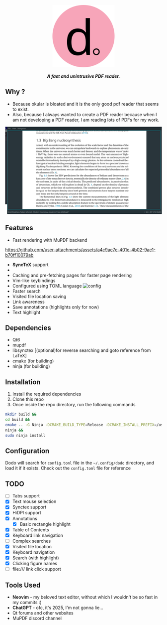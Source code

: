 <p align="center">
    <img src="./resources/dodo-rounded.svg" height="200px" width="200px"/><br><br>
<b><i>A fast and unintrusive PDF reader.</i></b>
</p>

## Why ?

- Because okular is bloated and it is the only good pdf reader that seems to exist.
- Also, because I always wanted to create a PDF reader because when I am not developing a
PDF reader, I am reading lots of PDFs for my work.

![dodo in action](./demo_pic.png)

## Features

- Fast rendering with MuPDF backend

https://github.com/user-attachments/assets/a4c9ae7e-401e-4b02-9ae1-b70ff10079ab

- **SyncTeX** support
- 
- Caching and pre-fetching pages for faster page rendering
- Vim-like keybindings
- Configured using TOML language
![config](https://github.com/user-attachments/assets/59195e30-30dd-487f-8ef5-43c883063d91)
- Faster search
- Visited file location saving
- Link awareness
- Save annotations (highlights only for now)
- Text highlight

## Dependencies

- Qt6
- mupdf
- libsynctex \[(optional)for reverse searching and goto reference from LaTeX\]
- cmake (for building)
- ninja (for building)

## Installation

1. Install the required dependencies
2. Clone this repo
3. Once inside the repo directory, run the following commands

```bash
mkdir build &&
cd build &&
cmake .. -G Ninja -DCMAKE_BUILD_TYPE=Release -DCMAKE_INSTALL_PREFIX=/usr &&
ninja &&
sudo ninja install
```

## Configuration

Dodo will search for `config.toml` file in the `~/.config/dodo` directory, and load it if it exists.
Check out the `config.toml` file for reference

## TODO

- [ ] Tabs support
- [X] Text mouse selection
- [X] Synctex support
- [X] HiDPI support
- [X] Annotations
    - [X] Basic rectangle highlight
    <!-- - [ ] Word aware highlight -->
- [X] Table of Contents
- [X] Keyboard link navigation
- [ ] Complex searches
- [X] Visited file location
- [X] Keyboard navigation
- [X] Search (with highlight)
- [X] Clicking figure names
- [ ] file:/// link click support

## Tools Used

- **Neovim** - my beloved text editor, without which I wouldn't be so fast in my commits :)
- **ChatGPT** - ofc, it's 2025, I'm not gonna lie...
- Qt forums and other websites
- MuPDF discord channel
